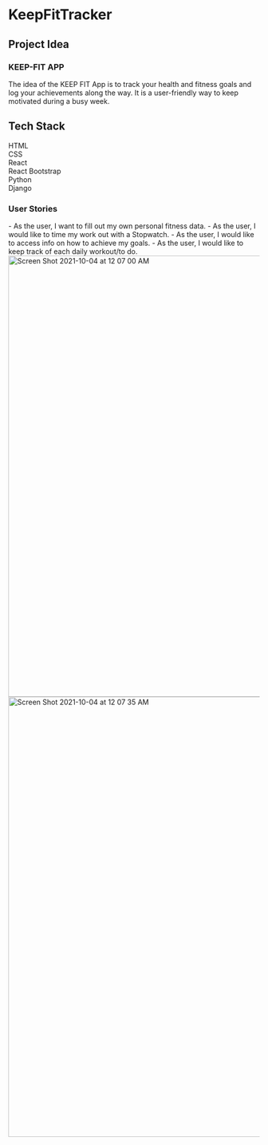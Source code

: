 # KeepFitTracker

<h2>Project Idea</h2>
<h3>KEEP-FIT APP</h3>

The idea of the KEEP FIT App is to track your health and fitness goals and log your achievements along the way. It is a user-friendly way to keep motivated during a busy week. 

<h2>Tech Stack</h2>
HTML </br>
CSS </br>
React </br>
React Bootstrap </br>
Python </br>
Django </br>


<h3>User Stories</h3>
- As the user, I want to fill out my own personal fitness data.
- As the user, I would like to time my work out with a Stopwatch. 
- As the user, I would like to access info on how to achieve my goals.
- As the user, I would like to keep track of each daily workout/to do. 



<img width="884" alt="Screen Shot 2021-10-04 at 12 07 00 AM" src="https://user-images.githubusercontent.com/86509310/135791327-017b10a3-5ff5-4555-8e0f-a3b27dda53f5.png">

<img width="882" alt="Screen Shot 2021-10-04 at 12 07 35 AM" src="https://user-images.githubusercontent.com/86509310/135791362-6a0e6d53-d844-496f-aac8-9dc5460310c3.png">



